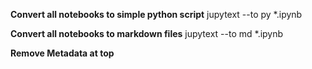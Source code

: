 **Convert all notebooks to simple python script**
jupytext --to py *.ipynb

**Convert all notebooks to markdown files**
jupytext --to md *.ipynb

**Remove Metadata at top**
